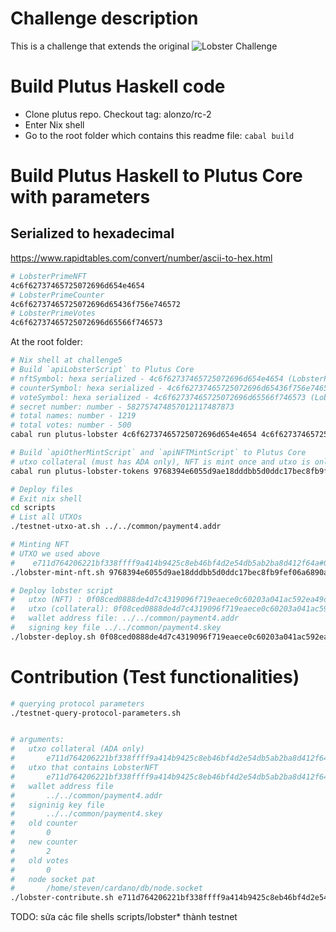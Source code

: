 # Challenge description
This is a challenge that extends the original ![Lobster Challenge](https://github.com/input-output-hk/lobster-challenge)

# Build Plutus Haskell code
- Clone plutus repo. Checkout tag: alonzo/rc-2
- Enter Nix shell
- Go to the root folder which contains this readme file: `cabal build`

# Build Plutus Haskell to Plutus Core with parameters
## Serialized to hexadecimal
https://www.rapidtables.com/convert/number/ascii-to-hex.html
```bash
# LobsterPrimeNFT
4c6f62737465725072696d654e4654
# LobsterPrimeCounter
4c6f62737465725072696d65436f756e746572
# LobsterPrimeVotes
4c6f62737465725072696d65566f746573
```

At the root folder:
```bash
# Nix shell at challenge5
# Build `apiLobsterScript` to Plutus Core
# nftSymbol: hexa serialized - 4c6f62737465725072696d654e4654 (LobsterPrimeNFT)
# counterSymbol: hexa serialized - 4c6f62737465725072696d65436f756e746572 (LobsterPrimeCounter)
# voteSymbol: hexa serialized - 4c6f62737465725072696d65566f746573 (LobsterPrimeVotes)
# secret number: number - 582757474857012117487873
# total names: number - 1219
# total votes: number - 500
cabal run plutus-lobster 4c6f62737465725072696d654e4654 4c6f62737465725072696d65436f756e746572 4c6f62737465725072696d65566f746573 582757474857012117487873 1219 500

# Build `apiOtherMintScript` and `apiNFTMintScript` to Plutus Core
# utxo collateral (must has ADA only), NFT is mint once and utxo is only used one time.
cabal run plutus-lobster-tokens 9768394e6055d9ae18dddbb5d0ddc17bec8fb9fef06a6890aa6d4de2cf777b10#0

# Deploy files
# Exit nix shell
cd scripts
# List all UTXOs
./testnet-utxo-at.sh ../../common/payment4.addr

# Minting NFT
# UTXO we used above
#    e711d764206221bf338ffff9a414b9425c8eb46bf4d2e54db5ab2ba8d412f64a#0 (payment4.addr)
./lobster-mint-nft.sh 9768394e6055d9ae18dddbb5d0ddc17bec8fb9fef06a6890aa6d4de2cf777b10#0 ../../common/payment4.addr ../../common/payment4.skey

# Deploy lobster script
#   utxo (NFT) : 0f08ced0888de4d7c4319096f719eaece0c60203a041ac592ea49dac6fbfc426#1 (payment4.addr)
#   utxo (collateral): 0f08ced0888de4d7c4319096f719eaece0c60203a041ac592ea49dac6fbfc426#0
#   wallet address file: ../../common/payment4.addr
#   signing key file ../../common/payment4.skey
./lobster-deploy.sh 0f08ced0888de4d7c4319096f719eaece0c60203a041ac592ea49dac6fbfc426#1 0f08ced0888de4d7c4319096f719eaece0c60203a041ac592ea49dac6fbfc426#0 ../../common/payment4.addr ../../common/payment4.skey
```

# Contribution (Test functionalities)
```bash
# querying protocol parameters
./testnet-query-protocol-parameters.sh


# arguments:
#   utxo collateral (ADA only)
#       e711d764206221bf338ffff9a414b9425c8eb46bf4d2e54db5ab2ba8d412f64a#0 (payment4)    
#   utxo that contains LobsterNFT
#       e711d764206221bf338ffff9a414b9425c8eb46bf4d2e54db5ab2ba8d412f64a#1 (utxo that contain)
#   wallet address file
#       ../../common/payment4.addr
#   signinig key file
#       ../../common/payment4.skey
#   old counter
#       0
#   new counter
#       2
#   old votes
#       0
#   node socket pat
#       /home/steven/cardano/db/node.socket
./lobster-contribute.sh e711d764206221bf338ffff9a414b9425c8eb46bf4d2e54db5ab2ba8d412f64a#0 e711d764206221bf338ffff9a414b9425c8eb46bf4d2e54db5ab2ba8d412f64a#1 ../../common/payment4.addr ../../common/payment4.skey 0 2 0 /home/steven/cardano/db/node.socket
```

TODO: sửa các file shells scripts/lobster* thành testnet